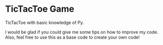 # TicTacToe Game

TicTacToe with basic knowledge of Py.

I would be glad if you could give me some tips on how to improve my code.
Also, feel free to use this as a base code to create your own code!
